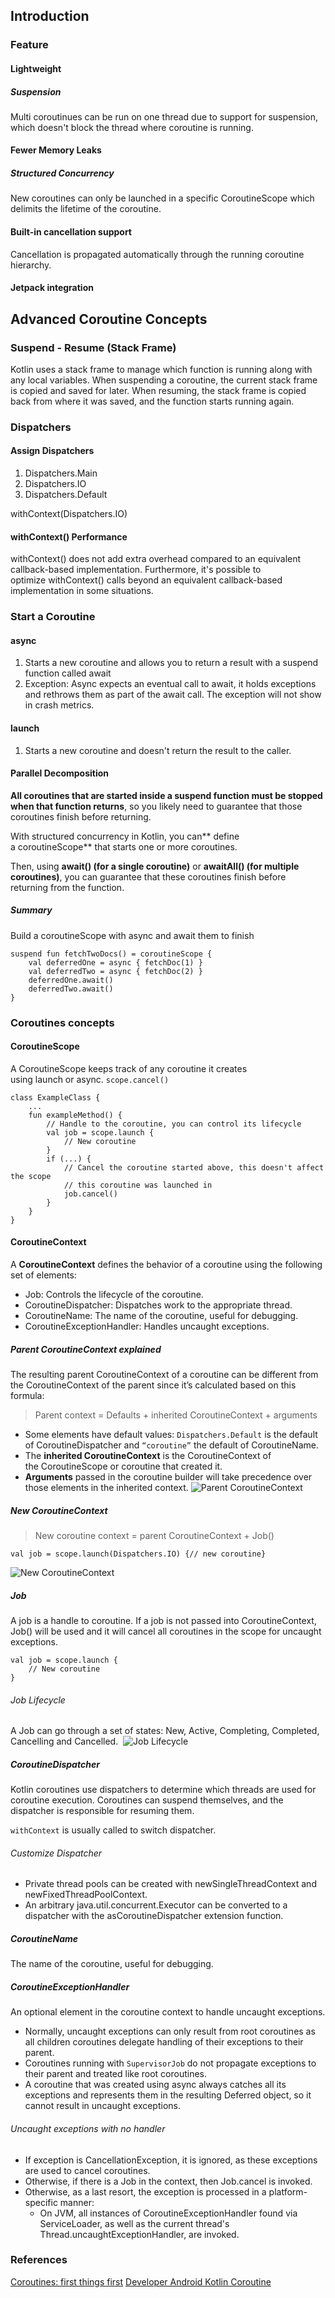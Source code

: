 ## Introduction
### Feature
#### Lightweight
##### Suspension
Multi coroutinues can be run on one thread due to support for suspension, which doesn't block the thread where coroutine is running.

#### Fewer Memory Leaks
##### Structured Concurrency
New coroutines can only be launched in a specific CoroutineScope which delimits the lifetime of the coroutine. 

#### Built-in cancellation support
Cancellation is propagated automatically through the running coroutine hierarchy.

#### Jetpack integration

## Advanced Coroutine Concepts
### Suspend - Resume (Stack Frame)
Kotlin uses a stack frame to manage which function is running along with any local variables. When suspending a coroutine, the current stack frame is copied and saved for later. When resuming, the stack frame is copied back from where it was saved, and the function starts running again. 

### Dispatchers
#### Assign Dispatchers
1. Dispatchers.Main
2. Dispatchers.IO
3. Dispatchers.Default

withContext(Dispatchers.IO)

#### withContext() Performance
withContext() does not add extra overhead compared to an equivalent callback-based implementation. Furthermore, it's possible to optimize withContext() calls beyond an equivalent callback-based implementation in some situations. 

### Start a Coroutine
#### async
1. Starts a new coroutine and allows you to return a result with a suspend function called await
2. Exception: Async expects an eventual call to await, it holds exceptions and rethrows them as part of the await call. The exception will not show in crash metrics.
#### launch
1. Starts a new coroutine and doesn't return the result to the caller. 

#### Parallel Decomposition
**All coroutines that are started inside a suspend function must be stopped when that function returns**, so you likely need to guarantee that those coroutines finish before returning. 

With structured concurrency in Kotlin, you can** define a coroutineScope** that starts one or more coroutines. 

Then, using **await() (for a single coroutine)** or **awaitAll() (for multiple coroutines)**, you can guarantee that these coroutines finish before returning from the function.
##### Summary
Build a coroutineScope with async and await them to finish
```
suspend fun fetchTwoDocs() = coroutineScope {
    val deferredOne = async { fetchDoc(1) }        
    val deferredTwo = async { fetchDoc(2) }       
    deferredOne.await()        
    deferredTwo.await()    
}
```

### Coroutines concepts
#### CoroutineScope
A CoroutineScope keeps track of any coroutine it creates using launch or async. ```scope.cancel()```

```
class ExampleClass { 
    ...
    fun exampleMethod() {
        // Handle to the coroutine, you can control its lifecycle
        val job = scope.launch { 
            // New coroutine       
        }
        if (...) {
            // Cancel the coroutine started above, this doesn't affect the scope           
            // this coroutine was launched in            
            job.cancel()        
        }
    }
}
```

#### CoroutineContext
A **CoroutineContext** defines the behavior of a coroutine using the following set of elements:
* Job: Controls the lifecycle of the coroutine.
* CoroutineDispatcher: Dispatches work to the appropriate thread.
* CoroutineName: The name of the coroutine, useful for debugging.
* CoroutineExceptionHandler: Handles uncaught exceptions.


##### Parent CoroutineContext explained
The resulting parent CoroutineContext of a coroutine can be different from the CoroutineContext of the parent since it’s calculated based on this formula:
>Parent context = Defaults + inherited CoroutineContext + arguments

* Some elements have default values: `Dispatchers.Default` is the default of CoroutineDispatcher and `“coroutine”` the default of CoroutineName.
* The **inherited CoroutineContext** is the CoroutineContext of the CoroutineScope or coroutine that created it.
* **Arguments** passed in the coroutine builder will take precedence over those elements in the inherited context.
![Parent CoroutineContext](/../assets/pic/20231107_parent_context.png)

##### New CoroutineContext
>New coroutine context = parent CoroutineContext + Job()

```
val job = scope.launch(Dispatchers.IO) {// new coroutine}
```

![New CoroutineContext](/../assets/pic/20231107_new_coroutine_context.png)


##### Job
A job is a handle to coroutine. If a job is not passed into CoroutineContext, Job() will be used and it will cancel all coroutines in the scope for uncaught exceptions.
```
val job = scope.launch {
    // New coroutine        
}
```
###### Job Lifecycle
A Job can go through a set of states: New, Active, Completing, Completed, Cancelling and Cancelled. 
![Job Lifecycle](/../assets/pic/20231107_job_lifecycle.png)


##### CoroutineDispatcher
Kotlin coroutines use dispatchers to determine which threads are used for coroutine execution. Coroutines can suspend themselves, and the dispatcher is responsible for resuming them.

`withContext` is usually called to switch dispatcher.

###### Customize Dispatcher
* Private thread pools can be created with newSingleThreadContext and newFixedThreadPoolContext.
* An arbitrary java.util.concurrent.Executor can be converted to a dispatcher with the asCoroutineDispatcher extension function.

##### CoroutineName
The name of the coroutine, useful for debugging.

##### CoroutineExceptionHandler
An optional element in the coroutine context to handle uncaught exceptions.

* Normally, uncaught exceptions can only result from root coroutines as all children coroutines delegate  handling of their exceptions to their parent.
* Coroutines running with `SupervisorJob` do not propagate exceptions to their parent and treated like root coroutines.
* A coroutine that was created using async always catches all its exceptions and represents them in the resulting Deferred object, so it cannot result in uncaught exceptions.

###### Uncaught exceptions with no handler

* If exception is CancellationException, it is ignored, as these exceptions are used to cancel coroutines.
* Otherwise, if there is a Job in the context, then Job.cancel is invoked.
* Otherwise, as a last resort, the exception is processed in a platform-specific manner:
    * On JVM, all instances of CoroutineExceptionHandler found via ServiceLoader, as well as the current thread's Thread.uncaughtExceptionHandler, are invoked.

### References
[Coroutines: first things first](https://medium.com/androiddevelopers/coroutines-first-things-first-e6187bf3bb21)
[Developer Android Kotlin Coroutine](https://developer.android.com/kotlin/coroutines)